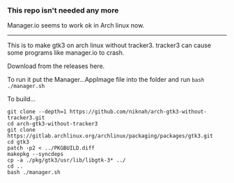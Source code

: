 
### This repo isn't needed any more
Manager.io seems to work ok in Arch linux now.


------------

This is to make gtk3 on arch linux without tracker3.
tracker3 can cause some programs like manager.io to crash.

Download from the releases here.

To run it put the Manager...AppImage file into the folder and run `bash ./manager.sh`


To build...


```
git clone --depth=1 https://github.com/niknah/arch-gtk3-without-tracker3.git
cd arch-gtk3-without-tracker3
git clone https://gitlab.archlinux.org/archlinux/packaging/packages/gtk3.git
cd gtk3
patch -p2 < ../PKGBUILD.diff
makepkg --syncdeps
cp -a ./pkg/gtk3/usr/lib/libgtk-3* ../
cd ..
bash ./manager.sh
```
